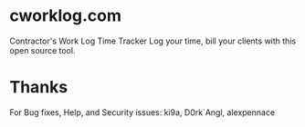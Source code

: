 cworklog.com
=============
Contractor's Work Log Time Tracker
Log your time, bill your clients with this open source tool.

Thanks
======
 For Bug fixes, Help, and Security issues:  ki9a, D0rk`Angl, alexpennace
